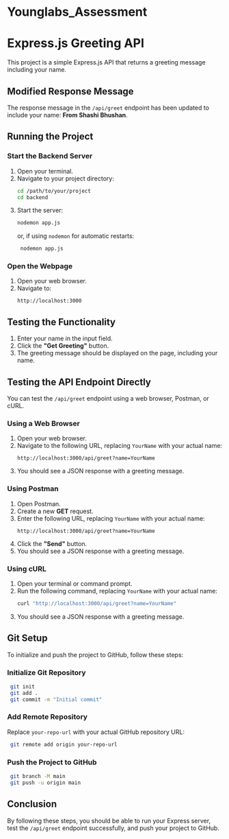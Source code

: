 ﻿# Younglabs_Assessment
# Express.js Greeting API

This project is a simple Express.js API that returns a greeting message including your name.

## Modified Response Message
The response message in the `/api/greet` endpoint has been updated to include your name: **From Shashi Bhushan**.

## Running the Project

### Start the Backend Server
1. Open your terminal.
2. Navigate to your project directory:
   ```sh
   cd /path/to/your/project
   cd backend
   ```
3. Start the server:
   ```sh
   nodemon app.js
   ```
   or, if using `nodemon` for automatic restarts:
   ```sh
    nodemon app.js
   ```

### Open the Webpage
1. Open your web browser.
2. Navigate to:
   ```
   http://localhost:3000
   ```

## Testing the Functionality
1. Enter your name in the input field.
2. Click the **"Get Greeting"** button.
3. The greeting message should be displayed on the page, including your name.

## Testing the API Endpoint Directly
You can test the `/api/greet` endpoint using a web browser, Postman, or cURL.

### Using a Web Browser
1. Open your web browser.
2. Navigate to the following URL, replacing `YourName` with your actual name:
   ```
   http://localhost:3000/api/greet?name=YourName
   ```
3. You should see a JSON response with a greeting message.

### Using Postman
1. Open Postman.
2. Create a new **GET** request.
3. Enter the following URL, replacing `YourName` with your actual name:
   ```
   http://localhost:3000/api/greet?name=YourName
   ```
4. Click the **"Send"** button.
5. You should see a JSON response with a greeting message.

### Using cURL
1. Open your terminal or command prompt.
2. Run the following command, replacing `YourName` with your actual name:
   ```sh
   curl "http://localhost:3000/api/greet?name=YourName"
   ```
3. You should see a JSON response with a greeting message.

## Git Setup
To initialize and push the project to GitHub, follow these steps:

### Initialize Git Repository
```sh
 git init
 git add .
 git commit -m "Initial commit"
```

### Add Remote Repository
Replace `your-repo-url` with your actual GitHub repository URL:
```sh
 git remote add origin your-repo-url
```

### Push the Project to GitHub
```sh
 git branch -M main
 git push -u origin main
```

## Conclusion
By following these steps, you should be able to run your Express server, test the `/api/greet` endpoint successfully, and push your project to GitHub.

